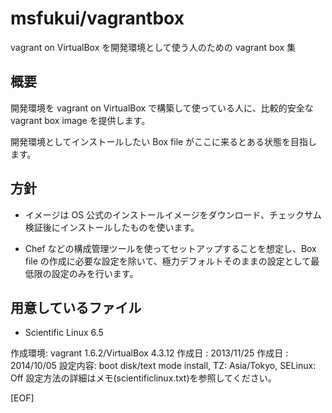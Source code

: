 # msfukui/vagrantbox

vagrant on VirtualBox を開発環境として使う人のための vagrant box 集

## 概要

開発環境を vagrant on VirtualBox で構築して使っている人に、比較的安全な vagrant box image を提供します。

開発環境としてインストールしたい Box file がここに来るとある状態を目指します。

## 方針

* イメージは OS 公式のインストールイメージをダウンロード、チェックサム検証後にインストールしたものを使います。

* Chef などの構成管理ツールを使ってセットアップすることを想定し、Box file の作成に必要な設定を除いて、極力デフォルトそのままの設定として最低限の設定のみを行います。

## 用意しているファイル

* Scientific Linux 6.5

作成環境: vagrant 1.6.2/VirtualBox 4.3.12
作成日  : 2013/11/25
作成日  : 2014/10/05
設定内容: boot disk/text mode install, TZ: Asia/Tokyo, SELinux: Off
設定方法の詳細はメモ(scientificlinux.txt)を参照してください。

[EOF]
